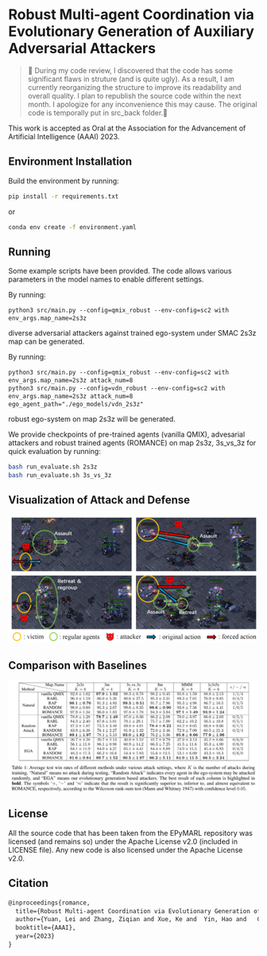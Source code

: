 # Robust Multi-agent Coordination via Evolutionary Generation of Auxiliary Adversarial Attackers

> 🚧 During my code review, I discovered that the code has some significant flaws in struture (and is quite ugly). As a result, I am currently reorganizing the structure to improve its readability and overall quality. I plan to republish the source code within the next month. I apologize for any inconvenience this may cause. The original code is temporally put in src_back folder.🚧

This work is accepted as Oral at the Association for the Advancement of Artificial Intelligence (AAAI) 2023.

## Environment Installation

Build the environment by running:

```sh
pip install -r requirements.txt
```

or

```sh
conda env create -f environment.yaml
```

## Running

Some example scripts have been provided. The code allows various parameters in the model names to enable different settings.

By running:

```shell
python3 src/main.py --config=qmix_robust --env-config=sc2 with env_args.map_name=2s3z
```

diverse adversarial attackers against trained ego-system under SMAC 2s3z map can be generated.

By running:

```shell
python3 src/main.py --config=qmix_robust --env-config=sc2 with env_args.map_name=2s3z attack_num=8
python3 src/main.py --config=vdn_robust --env-config=sc2 with env_args.map_name=2s3z attack_num=8 ego_agent_path="./ego_models/vdn_2s3z"
```

robust ego-system on map 2s3z will be generated.

We provide checkpoints of pre-trained agents (vanilla QMIX), advesarial attackers and robust trained agents (ROMANCE) on map 2s3z, 3s_vs_3z for quick evaluation by running:

```sh
bash run_evaluate.sh 2s3z
bash run_evaluate.sh 3s_vs_3z
```

## Visualization of Attack and Defense

![image](assets/visualization.png)

## Comparison with Baselines

![image](assets/table1.png)



## License

All the source code that has been taken from the EPyMARL repository was licensed (and remains so) under the Apache License v2.0 (included in LICENSE file). Any new code is also licensed under the Apache License v2.0.

## Citation

```tex
@inproceedings{romance,
  title={Robust Multi-agent Coordination via Evolutionary Generation of Auxiliary Adversarial Attackers},
  author={Yuan, Lei and Zhang, Ziqian and Xue, Ke and  Yin, Hao and   Chen,  Feng and  Guan, Cong and  Li, Lihe and  Qian, Chao and  Yu, Yang},
  booktitle={AAAI},
  year={2023}
}
```
